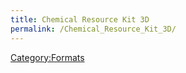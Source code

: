 ```yaml
---
title: Chemical Resource Kit 3D
permalink: /Chemical_Resource_Kit_3D/
---
```


[Category:Formats](/Category:Formats "wikilink")